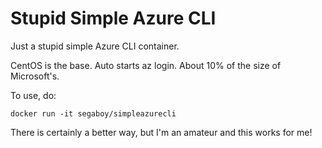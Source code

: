 # Stupid Simple Azure CLI
Just a stupid simple Azure CLI container.

CentOS is the base. Auto starts az login. About 10% of the size of Microsoft's.

To use, do:

`docker run -it segaboy/simpleazurecli`

There is certainly a better way, but I'm an amateur and this works for me!
